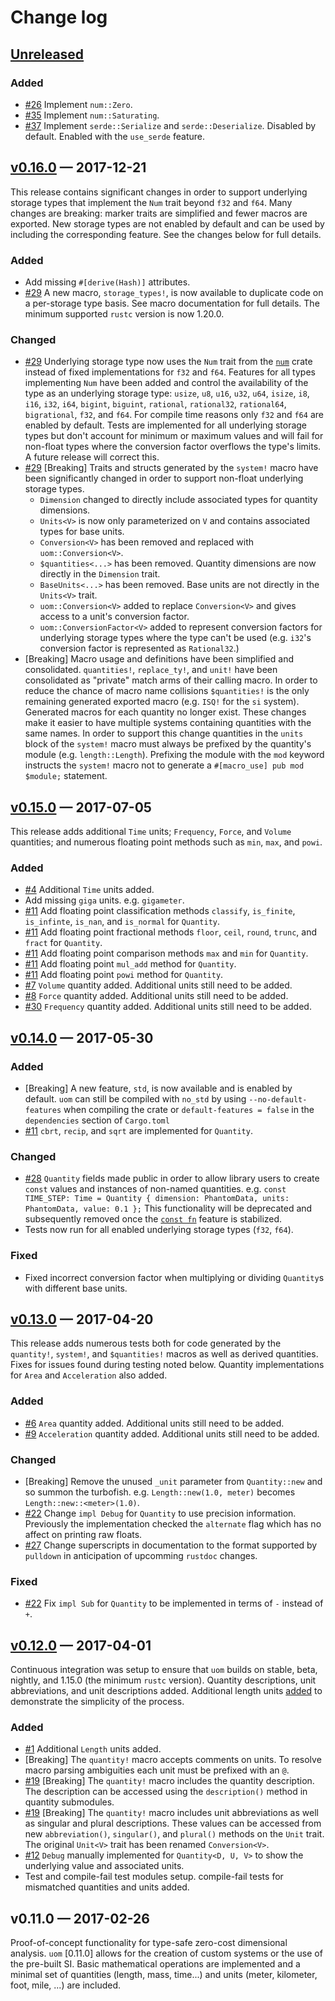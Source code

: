 # Change log
<!-- Template:
## [version] — YYYY-MM-DD

### Added
### Changed
### Deprecated
### Removed
### Fixed
### Security
-->
## [Unreleased]

### Added
 * [#26](https://github.com/iliekturtles/uom/issues/26) Implement `num::Zero`.
 * [#35](https://github.com/iliekturtles/uom/issues/35) Implement `num::Saturating`.
 * [#37](https://github.com/iliekturtles/uom/issues/35) Implement `serde::Serialize` and
   `serde::Deserialize`. Disabled by default. Enabled with the `use_serde` feature.

## [v0.16.0] — 2017-12-21
This release contains significant changes in order to support underlying storage types that
implement the `Num` trait beyond `f32` and `f64`. Many changes are breaking: marker traits are
simplified and fewer macros are exported. New storage types are not enabled by default and can be
used by including the corresponding feature. See the changes below for full details.

### Added
 * Add missing `#[derive(Hash)]` attributes.
 * [#29](https://github.com/iliekturtles/uom/issues/29) A new macro, `storage_types!`, is now
   available to duplicate code on a per-storage type basis. See macro documentation for full
   details. The minimum supported `rustc` version is now 1.20.0.

### Changed
 * [#29](https://github.com/iliekturtles/uom/issues/29) Underlying storage type now uses the `Num`
   trait from the [`num`](https://crates.io/crates/num) crate instead of fixed implementations for
   `f32` and `f64`. Features for all types implementing `Num` have been added and control the
   availability of the type as an underlying storage type: `usize`, `u8`, `u16`, `u32`, `u64`,
   `isize`, `i8`, `i16`, `i32`, `i64`, `bigint`, `biguint`, `rational`, `rational32`, `rational64`,
   `bigrational`, `f32`, and `f64`. For compile time reasons only `f32` and `f64` are enabled by
   default. Tests are implemented for all underlying storage types but don't account for minimum or
   maximum values and will fail for non-float types where the conversion factor overflows the
   type's limits. A future release will correct this.
 * [#29](https://github.com/iliekturtles/uom/issues/29) [Breaking] Traits and structs generated by
   the `system!` macro have been significantly changed in order to support non-float underlying
   storage types.
   * `Dimension` changed to directly include associated types for quantity dimensions.
   * `Units<V>` is now only parameterized on `V` and contains associated types for base units.
   * `Conversion<V>` has been removed and replaced with `uom::Conversion<V>`.
   * `$quantities<...>` has been removed. Quantity dimensions are now directly in the `Dimension`
     trait.
   * `BaseUnits<...>` has been removed. Base units are not directly in the `Units<V>` trait.
   * `uom::Conversion<V>` added to replace `Conversion<V>` and gives access to a unit's conversion
     factor.
   * `uom::ConversionFactor<V>` added to represent conversion factors for underlying storage types
     where the type can't be used (e.g. `i32`'s conversion factor is represented as `Rational32`.)
 * [Breaking] Macro usage and definitions have been simplified and consolidated. `quantities!`,
   `replace_ty!`, and `unit!` have been consolidated as "private" match arms of their calling macro.
   In order to reduce the chance of macro name collisions `$quantities!` is the only remaining
   generated exported macro (e.g. `ISQ!` for the `si` system). Generated macros for each quantity no
   longer exist. These changes make it easier to have multiple systems containing quantities with
   the same names. In order to support this change quantities in the `units` block of the `system!`
   macro must always be prefixed by the quantity's module (e.g. `length::Length`). Prefixing the
   module with the `mod` keyword instructs the `system!` macro not to generate a
   `#[macro_use] pub mod $module;` statement.

## [v0.15.0] — 2017-07-05
This release adds additional `Time` units; `Frequency`, `Force`, and `Volume` quantities; and
numerous floating point methods such as `min`, `max`, and `powi`.

### Added
 * [#4](https://github.com/iliekturtles/uom/issues/4) Additional `Time` units added.
 * Add missing `giga` units. e.g. `gigameter`.
 * [#11](https://github.com/iliekturtles/uom/issues/11) Add floating point classification methods
   `classify`, `is_finite`, `is_infinte`, `is_nan`,  and `is_normal` for `Quantity`.
 * [#11](https://github.com/iliekturtles/uom/issues/11) Add floating point fractional methods
   `floor`, `ceil`, `round`, `trunc`, and `fract` for `Quantity`.
 * [#11](https://github.com/iliekturtles/uom/issues/11) Add floating point comparison methods
   `max` and `min` for `Quantity`.
 * [#11](https://github.com/iliekturtles/uom/issues/11) Add floating point `mul_add` method for
   `Quantity`.
 * [#11](https://github.com/iliekturtles/uom/issues/11) Add floating point `powi` method for
   `Quantity`.
 * [#7](https://github.com/iliekturtles/uom/issues/7) `Volume` quantity added. Additional units
   still need to be added.
 * [#8](https://github.com/iliekturtles/uom/issues/8) `Force` quantity added. Additional units
   still need to be added.
 * [#30](https://github.com/iliekturtles/uom/issues/30) `Frequency` quantity added. Additional units
   still need to be added.

## [v0.14.0] — 2017-05-30

### Added
 * [Breaking] A new feature, `std`, is now available and is enabled by default. `uom` can still be
   compiled with `no_std` by using `--no-default-features` when compiling the crate or
   `default-features = false` in the `dependencies` section of `Cargo.toml`
 * [#11](https://github.com/iliekturtles/uom/issues/11) `cbrt`, `recip`, and `sqrt` are implemented
   for `Quantity`.

### Changed
 * [#28](https://github.com/iliekturtles/uom/issues/28) `Quantity` fields made public in order to
   allow library users to create `const` values and instances of non-named quantities. e.g.
   `const TIME_STEP: Time = Quantity { dimension: PhantomData, units: PhantomData, value: 0.1 };`
   This functionality will be deprecated and subsequently removed once the
   [`const fn`](https://github.com/rust-lang/rust/issues/24111) feature is stabilized.
 * Tests now run for all enabled underlying storage types (`f32`, `f64`).

### Fixed
 * Fixed incorrect conversion factor when multiplying or dividing `Quantity`s with different base
   units.

## [v0.13.0] — 2017-04-20
This release adds numerous tests both for code generated by the `quantity!`, `system!`, and
`$quantities!` macros as well as derived quantities. Fixes for issues found during testing noted
below. Quantity implementations for `Area` and `Acceleration` also added.

### Added
 * [#6](https://github.com/iliekturtles/uom/issues/6) `Area` quantity added. Additional units still
   need to be added.
 * [#9](https://github.com/iliekturtles/uom/issues/9) `Acceleration` quantity added. Additional
   units still need to be added.

### Changed
 * [Breaking] Remove the unused `_unit` parameter from `Quantity::new` and so summon the turbofish.
   e.g. `Length::new(1.0, meter)` becomes `Length::new::<meter>(1.0)`.
 * [#22](https://github.com/iliekturtles/uom/issues/22) Change `impl Debug` for `Quantity` to use
   precision information. Previously the implementation checked the `alternate` flag which has no
   affect on printing raw floats.
 * [#27](https://github.com/iliekturtles/uom/issues/27) Change superscripts in documentation to the
   format supported by `pulldown` in anticipation of upcomming `rustdoc` changes.

### Fixed
 * [#22](https://github.com/iliekturtles/uom/issues/6) Fix `impl Sub` for `Quantity` to be
   implemented in terms of `-` instead of `+`.

## [v0.12.0] — 2017-04-01
Continuous integration was setup to ensure that `uom` builds on stable, beta, nightly, and 1.15.0
(the minimum `rustc` version). Quantity descriptions, unit abbreviations, and unit descriptions
added. Additional length units
[added](https://github.com/iliekturtles/uom/commit/d1b969b810a4b3298d4cf93d0a795d922261735b) to
demonstrate the simplicity of the process.

### Added
 * [#1](https://github.com/iliekturtles/uom/issues/1) Additional `Length` units added.
 * [Breaking] The `quantity!` macro accepts comments on units. To resolve macro parsing ambiguities
   each unit must be prefixed with an `@`.
 * [#19](https://github.com/iliekturtles/uom/issues/19) [Breaking] The `quantity!` macro includes
   the quantity description. The description can be accessed using the `description()` method in
   quantity submodules.
 * [#19](https://github.com/iliekturtles/uom/issues/19) [Breaking] The `quantity!` macro includes
   unit abbreviations as well as singular and plural descriptions. These values can be accessed from
   new `abbreviation()`, `singular()`, and `plural()` methods on the `Unit` trait. The original
   `Unit<V>` trait has been renamed `Conversion<V>`.
 * [#12](https://github.com/iliekturtles/uom/issues/12) `Debug` manually implemented for
   `Quantity<D, U, V>` to show the underlying value and associated units.
 * Test and compile-fail test modules setup. compile-fail tests for mismatched quantities and units
   added.

## v0.11.0 — 2017-02-26
Proof-of-concept functionality for type-safe zero-cost dimensional analysis. `uom` [0.11.0] allows
for the creation of custom systems or the use of the pre-built SI. Basic mathematical operations
are implemented and a minimal set of quantities (length, mass, time...) and units (meter, kilometer,
foot, mile, ...) are included.

[Unreleased]: https://github.com/iliekturtles/uom/compare/v0.16.0...master
[v0.16.0]: https://github.com/iliekturtles/uom/compare/v0.15.0...v0.16.0
[v0.15.0]: https://github.com/iliekturtles/uom/compare/v0.14.0...v0.15.0
[v0.14.0]: https://github.com/iliekturtles/uom/compare/v0.13.0...v0.14.0
[v0.13.0]: https://github.com/iliekturtles/uom/compare/v0.12.0...v0.13.0
[v0.12.0]: https://github.com/iliekturtles/uom/compare/v0.11.0...v0.12.0
